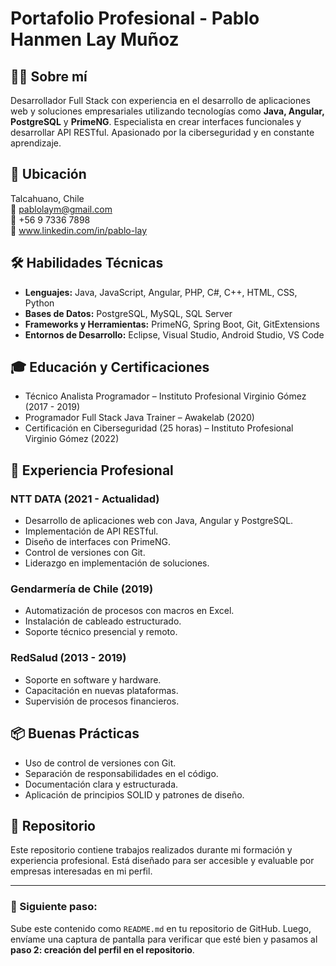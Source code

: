 # Portafolio Profesional - Pablo Hanmen Lay Muñoz

## 👨‍💻 Sobre mí
Desarrollador Full Stack con experiencia en el desarrollo de aplicaciones web y soluciones empresariales utilizando tecnologías como **Java, Angular, PostgreSQL** y **PrimeNG**. Especialista en crear interfaces funcionales y desarrollar API RESTful. Apasionado por la ciberseguridad y en constante aprendizaje.

## 📍 Ubicación
Talcahuano, Chile  
📧 pablolaym@gmail.com  
📱 +56 9 7336 7898  
🔗 www.linkedin.com/in/pablo-lay

## 🛠️ Habilidades Técnicas
- **Lenguajes:** Java, JavaScript, Angular, PHP, C#, C++, HTML, CSS, Python  
- **Bases de Datos:** PostgreSQL, MySQL, SQL Server  
- **Frameworks y Herramientas:** PrimeNG, Spring Boot, Git, GitExtensions  
- **Entornos de Desarrollo:** Eclipse, Visual Studio, Android Studio, VS Code

## 🎓 Educación y Certificaciones
- Técnico Analista Programador – Instituto Profesional Virginio Gómez (2017 - 2019)  
- Programador Full Stack Java Trainer – Awakelab (2020)  
- Certificación en Ciberseguridad (25 horas) – Instituto Profesional Virginio Gómez (2022)

## 💼 Experiencia Profesional
### NTT DATA (2021 - Actualidad)
- Desarrollo de aplicaciones web con Java, Angular y PostgreSQL.
- Implementación de API RESTful.
- Diseño de interfaces con PrimeNG.
- Control de versiones con Git.
- Liderazgo en implementación de soluciones.

### Gendarmería de Chile (2019)
- Automatización de procesos con macros en Excel.
- Instalación de cableado estructurado.
- Soporte técnico presencial y remoto.

### RedSalud (2013 - 2019)
- Soporte en software y hardware.
- Capacitación en nuevas plataformas.
- Supervisión de procesos financieros.

## 📦 Buenas Prácticas
- Uso de control de versiones con Git.
- Separación de responsabilidades en el código.
- Documentación clara y estructurada.
- Aplicación de principios SOLID y patrones de diseño.

## 📁 Repositorio
Este repositorio contiene trabajos realizados durante mi formación y experiencia profesional. Está diseñado para ser accesible y evaluable por empresas interesadas en mi perfil.

---

### 📸 Siguiente paso:
Sube este contenido como `README.md` en tu repositorio de GitHub. Luego, envíame una captura de pantalla para verificar que esté bien y pasamos al **paso 2: creación del perfil en el repositorio**.


